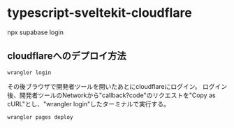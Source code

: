 # typescript-sveltekit-cloudflare


npx supabase login


## cloudflareへのデプロイ方法

```
wrangler login
```

その後ブラウザで開発者ツールを開いたあとにcloudflareにログイン。
ログイン後、開発者ツールのNetworkから"callback?code"のリクエストを"Copy as cURL"とし、"wrangler login"したターミナルで実行する。

```
wrangler pages deploy
```
